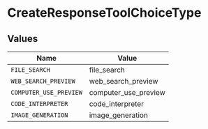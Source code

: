 # CreateResponseToolChoiceType


## Values

| Name                   | Value                  |
| ---------------------- | ---------------------- |
| `FILE_SEARCH`          | file_search            |
| `WEB_SEARCH_PREVIEW`   | web_search_preview     |
| `COMPUTER_USE_PREVIEW` | computer_use_preview   |
| `CODE_INTERPRETER`     | code_interpreter       |
| `IMAGE_GENERATION`     | image_generation       |
